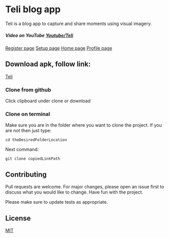 # Teli blog app

Teli is a blog app to capture and share moments using visual imagery.

##### Video on YouTube [Youtube/Teli](https://youtu.be/b8s7aA7xXj8)


[Register page](/app/src/main/res/images/Screenshot_20201003-165111.jpg)
[Setup page](/app/src/main/res/images/Screenshot_20201003-170125.jpg)
[Home page](/app/src/main/res/images/Screenshot_20201003-165035.jpg)
[Profile page](/app/src/main/res/images/Screenshot_20201003-165043.jpg)


## Download apk, follow link:


[Teli](https://github.com/vincentLovesComputers/builds/blob/main/teli.apk?raw=true)


### Clone from github

Click clipboard under clone or download

### Clone on terminal
Make sure you are in the folder where you want to clone the project. If you are not then just type:


```terminal
cd theDesiredFolderLocation
```
Next command: 
```terminal
git clone copiedLinkPath
```

## Contributing
Pull requests are welcome. For major changes, please open an issue first to discuss what you would like to change. Have fun with the project.

Please make sure to update tests as appropriate.

## License
[MIT](https://choosealicense.com/licenses/mit/)
